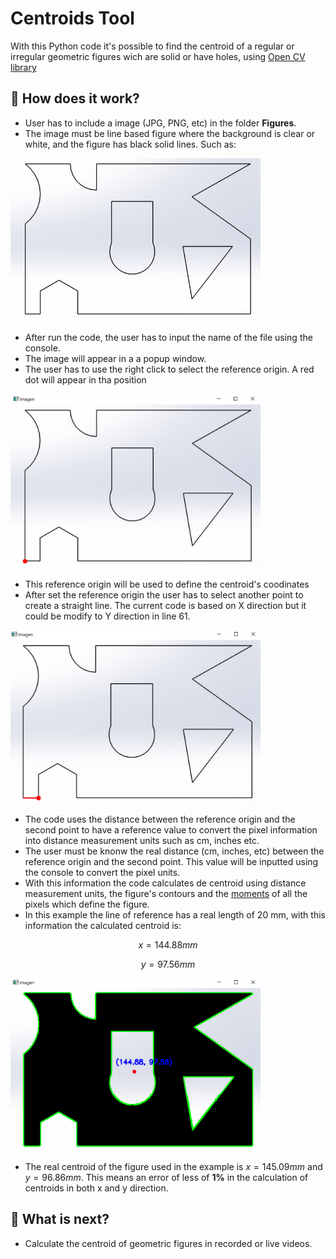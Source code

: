 # Centroids Tool

With this Python code it's possible to find the centroid of a regular or irregular geometric figures wich are solid or have holes, using [Open CV library](https://opencv.org/)

## 🔰 How does it work?
- User has to include a image (JPG, PNG, etc) in the folder **Figures**.
- The image must be line based figure where the background is clear or white, and the figure has black solid lines. Such as:

<img src = "https://github.com/alejo1630/centroids/blob/main/Image_Readme/1.JPG" width="400" >

- After run the code, the user has to input the name of the file using the console.
- The image will appear in a a popup window.
- The user has to use the right click to select the reference origin. A red dot will appear in tha position

<img src = "https://github.com/alejo1630/centroids/blob/main/Image_Readme/2.png" width="400">

- This reference origin will be used to define the centroid's coodinates
- After set the reference origin the user has to select another point to create a straight line. The current code is based on X direction but it could be modify to Y direction in line 61.

<img src = "https://github.com/alejo1630/centroids/blob/main/Image_Readme/3.png" width="400">

 - The code uses the distance between the reference origin and the second point to have a reference value to convert the pixel information into distance measurement units such as cm, inches etc.
 - The user must be knonw the real distance (cm, inches, etc) between the reference origin and the second point. This value will be inputted using the console to convert the pixel units. 
 - With this information the code calculates de centroid using distance measurement units, the figure's contours and the [moments](https://www.pythonpool.com/opencv-moments/) of all the pixels which define the figure.
 - In this example the line of reference has a real length of 20 mm, with this information the calculated centroid is:
 
 $$ x = 144.88 mm$$
 
 $$ y = 97.56 mm $$
  
 <img src = "https://github.com/alejo1630/centroids/blob/main/Image_Readme/4.png" width="400">
 
- The real centroid of the figure used in the example is $x = 145.09 mm$ and $y = 96.86mm$. This means an error of less of **1%** in the calculation of centroids in both x and y direction.
  
## 🔶 What is next?
- Calculate the centroid of geometric figures in recorded or live videos.
